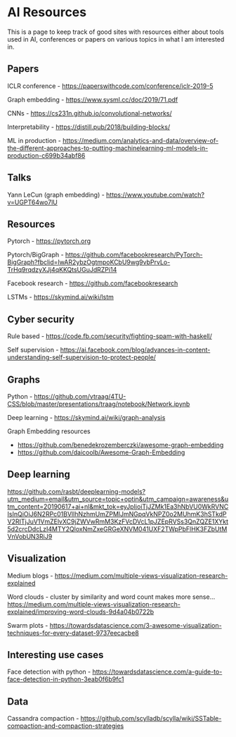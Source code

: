 # AI Resources

This is a page to keep track of good sites with resources either about tools used in AI, conferences or papers on various topics in what I am interested in.

## Papers

ICLR conference - https://paperswithcode.com/conference/iclr-2019-5

Graph embedding - https://www.sysml.cc/doc/2019/71.pdf

CNNs - https://cs231n.github.io/convolutional-networks/

Interpretability - https://distill.pub/2018/building-blocks/

ML in production - https://medium.com/analytics-and-data/overview-of-the-different-approaches-to-putting-machinelearning-ml-models-in-production-c699b34abf86

## Talks

Yann LeCun (graph embedding) - https://www.youtube.com/watch?v=UGPT64wo7lU

## Resources

Pytorch - https://pytorch.org

Pytorch/BigGraph - https://github.com/facebookresearch/PyTorch-BigGraph?fbclid=IwAR2ybzOgtmpoKCbU9wg9vbPrvLo-TrHq9rqdzyXJj4qKKQtsUGuJdRZPi14

Facebook research - https://github.com/facebookresearch

LSTMs - https://skymind.ai/wiki/lstm

## Cyber security 

Rule based - https://code.fb.com/security/fighting-spam-with-haskell/

Self supervision - https://ai.facebook.com/blog/advances-in-content-understanding-self-supervision-to-protect-people/

## Graphs

Python - https://github.com/vtraag/4TU-CSS/blob/master/presentations/traag/notebook/Network.ipynb

Deep learning - https://skymind.ai/wiki/graph-analysis

Graph Embedding resources
- https://github.com/benedekrozemberczki/awesome-graph-embedding
- https://github.com/daicoolb/Awesome-Graph-Embedding

## Deep learning

https://github.com/rasbt/deeplearning-models?utm_medium=email&utm_source=topic+optin&utm_campaign=awareness&utm_content=20190617+ai+nl&mkt_tok=eyJpIjoiTjJZMk1Ea3hNbVU0WkRVNCIsInQiOiJ6N2RPc01BVllhNzhmUmZPMlJmNGpqVkNPZ0o2MUhmK3hSTkdPV2RITjJuV1VmZElvXC9jZWVwRmM3KzFVcDVcL1pJZEpRVSs3QnZQZE1XYkt5d2crcDdcLzI4MTY2QloxNmZxeGRGeXNVM041UXF2TWpPbFlHK3FZbUtMVnVobUN3RiJ9

## Visualization

Medium blogs - https://medium.com/multiple-views-visualization-research-explained

Word clouds - cluster by similarity and word count makes more sense...
https://medium.com/multiple-views-visualization-research-explained/improving-word-clouds-9d4a04b0722b

Swarm plots - https://towardsdatascience.com/3-awesome-visualization-techniques-for-every-dataset-9737eecacbe8

## Interesting use cases

Face detection with python - https://towardsdatascience.com/a-guide-to-face-detection-in-python-3eab0f6b9fc1

## Data

Cassandra compaction - https://github.com/scylladb/scylla/wiki/SSTable-compaction-and-compaction-strategies
